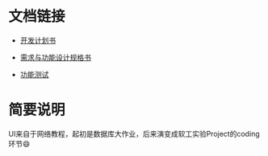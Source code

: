 # 文档链接


* [开发计划书](https://docs.qq.com/doc/DZWlyRUJFWFdOTUVq)

* [需求与功能设计规格书](https://www.kdocs.cn/l/chPtxGXMJT1F)

* [功能测试](https://docs.qq.com/sheet/DZWVvU0lHZmZHQXZy)

# 简要说明
UI来自于网络教程，起初是数据库大作业，后来演变成软工实验Project的coding环节😄

